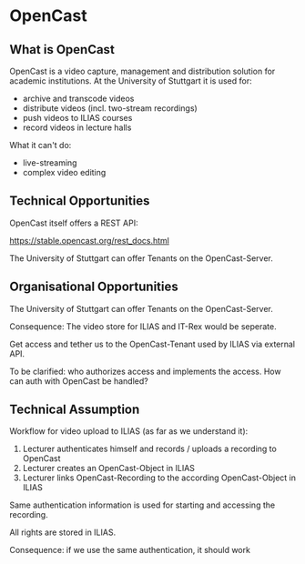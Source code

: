 # OpenCast

## What is OpenCast

OpenCast is a video capture, management and distribution solution for academic institutions.
At the University of Stuttgart it is used for:
  - archive and transcode videos
  - distribute videos (incl. two-stream recordings)
  - push videos to ILIAS courses
  - record videos in lecture halls
  
What it can't do:
  - live-streaming
  - complex video editing
  
## Technical Opportunities

OpenCast itself offers a REST API:

https://stable.opencast.org/rest_docs.html

The University of Stuttgart can offer Tenants on the OpenCast-Server.


## Organisational Opportunities

The University of Stuttgart can offer Tenants on the OpenCast-Server.

Consequence: The video store for ILIAS and IT-Rex would be seperate.

Get access and tether us to the OpenCast-Tenant used by ILIAS via external API.

To be clarified: who authorizes access and implements the access. How can auth with OpenCast be handled?

## Technical Assumption

Workflow for video upload to ILIAS (as far as we understand it):

1. Lecturer authenticates himself and records / uploads a recording to OpenCast
2. Lecturer creates an OpenCast-Object in ILIAS
3. Lecturer links OpenCast-Recording to the according OpenCast-Object in ILIAS

Same authentication information is used for starting and accessing the recording.

All rights are stored in ILIAS.

Consequence: if we use the same authentication, it should work


